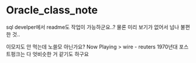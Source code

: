 # Oracle_class_note

sql develper에서 readme도 작업이 가능하군요..?
물론 미리 보기가 없어서 넘나 불편한 것..

이모지도 안 먹는데 노쓸모 아닌가요?
Now Playing > wire - reuters 
1970년대 포스트펑크는 다 엇비슷한 거 같기도 하구요
